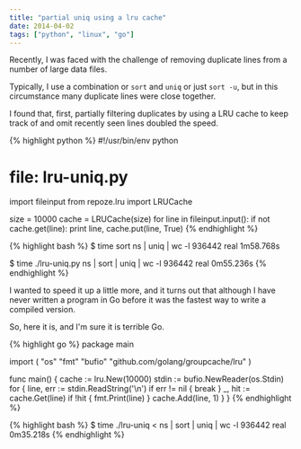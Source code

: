 ```yaml
---
title: "partial uniq using a lru cache"
date: 2014-04-02
tags: ["python", "linux", "go"]
---
```


Recently, I was faced with the challenge of removing duplicate lines from a number of large data files.

Typically, I use a combination or `sort` and `uniq` or just `sort -u`, but in this circumstance many duplicate lines were close together. 

I found that, first, partially filtering duplicates by using a LRU cache to keep track of and omit recently seen lines doubled the speed.

{% highlight python %}
#!/usr/bin/env python
# file: lru-uniq.py
import fileinput
from repoze.lru import LRUCache

size = 10000
cache = LRUCache(size)
for line in fileinput.input():
  if not cache.get(line):
    print line,
  cache.put(line, True)
{% endhighlight %}

{% highlight bash %}
$ time sort ns | uniq | wc -l
  936442
real	1m58.768s

$ time ./lru-uniq.py ns | sort | uniq | wc -l
  936442
real	0m55.236s
{% endhighlight %}

I wanted to speed it up a little more, and it turns out that although I have never written a program in Go before it was the fastest way to write a compiled version. 

So, here it is, and I'm sure it is terrible Go.

{% highlight go %}
package main

import (
  "os"
  "fmt"
  "bufio"
  "github.com/golang/groupcache/lru"
)

func main() {
  cache := lru.New(10000)
  stdin := bufio.NewReader(os.Stdin)
  for {
    line, err := stdin.ReadString('\n')
    if err != nil {
      break
    }
    _, hit := cache.Get(line)
    if !hit {
      fmt.Print(line)
    }
    cache.Add(line, 1) 
  }
}
{% endhighlight %}

{% highlight bash %}
$ time ./lru-uniq < ns | sort | uniq | wc -l
  936442
real	0m35.218s
{% endhighlight %}

